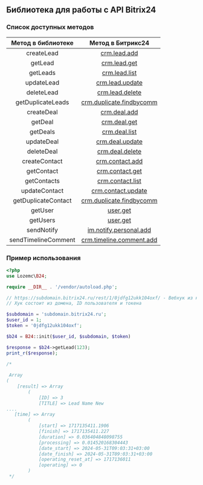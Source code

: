 ## Библиотека для работы с API Bitrix24

### Список доступных методов

| Метод в библиотеке  |                                                             Метод в Битрикс24                                                              |
|:-------------------:|:------------------------------------------------------------------------------------------------------------------------------------------:|
|     createLead      |                               [crm.lead.add](https://dev.1c-bitrix.ru/rest_help/crm/leads/crm_lead_add.php)                                |
|       getLead       |                               [crm.lead.get](https://dev.1c-bitrix.ru/rest_help/crm/leads/crm_lead_get.php)                                |
|      getLeads       |                              [crm.lead.list](https://dev.1c-bitrix.ru/rest_help/crm/leads/crm_lead_list.php)                               |
|     updateLead      |                            [crm.lead.update](https://dev.1c-bitrix.ru/rest_help/crm/leads/crm_lead_update.php)                             |
|     deleteLead      |                            [crm.lead.delete](https://dev.1c-bitrix.ru/rest_help/crm/leads/crm_lead_delete.php)                             |
|  getDuplicateLeads  |            [crm.duplicate.findbycomm](https://dev.1c-bitrix.ru/rest_help/crm/auxiliary/duplicates/crm_duplicate_findbycomm.php)            |
|     createDeal      |                               [crm.deal.add](https://dev.1c-bitrix.ru/rest_help/crm/cdeals/crm_deal_add.php)                               |
|       getDeal       |                               [crm.deal.get](https://dev.1c-bitrix.ru/rest_help/crm/cdeals/crm_deal_get.php)                               |
|      getDeals       |                              [crm.deal.list](https://dev.1c-bitrix.ru/rest_help/crm/cdeals/crm_deal_list.php)                              |
|     updateDeal      |                            [crm.deal.update](https://dev.1c-bitrix.ru/rest_help/crm/cdeals/crm_deal_update.php)                            |
|     deleteDeal      |                            [crm.deal.delete](https://dev.1c-bitrix.ru/rest_help/crm/cdeals/crm_deal_delete.php)                            |
|    createContact    |                           [crm.contact.add](https://dev.1c-bitrix.ru/rest_help/crm/contacts/crm_contact_add.php)                           |
|     getContact      |                           [crm.contact.get](https://dev.1c-bitrix.ru/rest_help/crm/contacts/crm_contact_get.php)                           |
|     getContacts     |                          [crm.contact.list](https://dev.1c-bitrix.ru/rest_help/crm/contacts/crm_contact_list.php)                          |
|    updateContact    |                        [crm.contact.update](https://dev.1c-bitrix.ru/rest_help/crm/contacts/crm_contact_update.php)                        |
| getDuplicateContact |            [crm.duplicate.findbycomm](https://dev.1c-bitrix.ru/rest_help/crm/auxiliary/duplicates/crm_duplicate_findbycomm.php)            |
|       getUser       |                                     [user.get](https://dev.1c-bitrix.ru/rest_help/users/user_get.php)                                      |
|      getUsers       |                                     [user.get](https://dev.1c-bitrix.ru/rest_help/users/user_get.php)                                      |
|     sendNotify      | [im.notify.personal.add](https://dev.1c-bitrix.ru/learning/course/index.php?COURSE_ID=93&LESSON_ID=12129&LESSON_PATH=7657.7685.7693.12129) |
| sendTimelineComment |              [crm.timeline.comment.add](https://dev.1c-bitrix.ru/rest_help/crm/timeline/comment/crm_timeline_comment_add.php)              |


### Пример использования

```php
<?php
use Lozemc\B24;

require __DIR__ . '/vendor/autoload.php';

// https://subdomain.bitrix24.ru/rest/1/0jdfg12ukk104oxf/ - Вебхук из настроек интеграций в Bitrix24
// Хук состоит из домена, ID пользователя и токена

$subdomain = 'subdomain.bitrix24.ru';
$user_id = 1;
$token = '0jdfg12ukk104oxf';

$b24 = B24::init($user_id, $subdomain, $token)

$response = $b24->getLead(123);
print_r($response);

/*
 
 Array
(
    [result] => Array
        (
            [ID] => 3
            [TITLE] => Lead Name New
....
   [time] => Array
        (
            [start] => 1717135411.1906
            [finish] => 1717135411.227
            [duration] => 0.036404848098755
            [processing] => 0.014520168304443
            [date_start] => 2024-05-31T09:03:31+03:00
            [date_finish] => 2024-05-31T09:03:31+03:00
            [operating_reset_at] => 1717136011
            [operating] => 0
        )
 */
```
